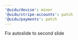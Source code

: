 ```yaml
---
'@uidu/devise': minor
'@uidu/stripe-accounts': patch
'@uidu/payments': patch
---
```


Fix autoslide to second slide
